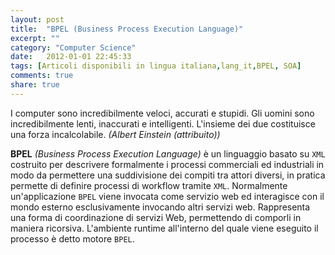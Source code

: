 ```yaml
---
layout: post
title:  "BPEL (Business Process Execution Language)"
excerpt: ""
category: "Computer Science"
date:   2012-01-01 22:45:33
tags: [Articoli disponibili in lingua italiana,lang_it,BPEL, SOA]
comments: true
share: true
---
```


I computer sono incredibilmente veloci, accurati e stupidi. Gli uomini sono incredibilmente lenti, inaccurati e intelligenti. L'insieme dei due costituisce una forza incalcolabile.
*(Albert Einstein (attribuito))*


**BPEL** *(Business Process Execution Language)* è un linguaggio basato su `XML` costruito per descrivere formalmente i processi commerciali ed industriali in modo da permettere una suddivisione dei compiti tra attori diversi, in pratica permette di definire processi di workflow tramite `XML`.
Normalmente un'applicazione `BPEL` viene invocata come servizio web ed interagisce con il mondo esterno esclusivamente invocando altri servizi web. 
Rappresenta una forma di coordinazione di servizi Web, permettendo di comporli in maniera ricorsiva. 
L'ambiente runtime all'interno del quale viene eseguito il processo è detto motore `BPEL`.


